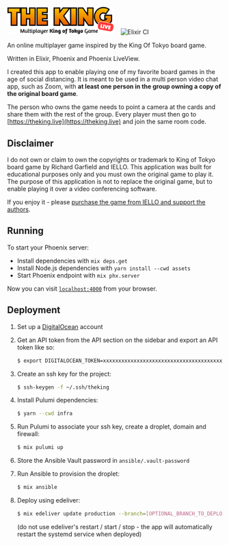 <img alt="The King Live" src="./assets/static/images/logo.png" width="250" /> &nbsp;&nbsp; ![Elixir CI](https://github.com/dkarter/king_of_tokyo/workflows/Elixir%20CI/badge.svg)

An online multiplayer game inspired by the King Of Tokyo board game. 

Written in Elixir, Phoenix and Phoenix LiveView.

I created this app to enable playing one of my favorite board games in the age of social distancing. It is meant to be used in a multi person video chat app, such as Zoom, with **at least one person in the group owning a copy of the original board game**.

The person who owns the game needs to point a camera at the cards and share them with the rest of the group. Every player must then go to [https://theking.live](https://theking.live) and join the same room code.

## Disclaimer
I do not own or claim to own the copyrights or trademark to King of Tokyo board game by Richard Garfield and IELLO. This application was built for educational purposes only and you must own the original game to play it. The purpose of this application is not to replace the original game, but to enable playing it over a video conferencing software.

If you enjoy it - please [purchase the game from IELLO and support the authors](https://iellousa.com/collections/king-of-tokyo-collection/products/king-of-tokyo).

## Running

To start your Phoenix server:

  * Install dependencies with `mix deps.get`
  * Install Node.js dependencies with `yarn install --cwd assets`
  * Start Phoenix endpoint with `mix phx.server`

Now you can visit [`localhost:4000`](http://localhost:4000) from your browser.

## Deployment

1. Set up a [DigitalOcean](https://m.do.co/c/8cd5d34769f8) account

2. Get an API token from the API section on the sidebar and export an API token like so:

    ```sh
    $ export DIGITALOCEAN_TOKEN=xxxxxxxxxxxxxxxxxxxxxxxxxxxxxxxxxxxxxxxxx
    ```

3. Create an ssh key for the project:

    ```sh
    $ ssh-keygen -f ~/.ssh/theking
    ```

4. Install Pulumi dependencies:

    ```sh
    $ yarn --cwd infra
    ```

5. Run Pulumi to associate your ssh key, create a droplet, domain and firewall:

    ```sh
    $ mix pulumi up
    ```

6. Store the Ansible Vault password in `ansible/.vault-password`

7. Run Ansible to provision the droplet:

    ```sh
    $ mix ansible
    ```

8. Deploy using edeliver:

    ```sh
    $ mix edeliver update production --branch=[OPTIONAL_BRANCH_TO_DEPLOY]
    ```

    (do not use edeliver's restart / start / stop - the app will automatically
    restart the systemd service when deployed)
